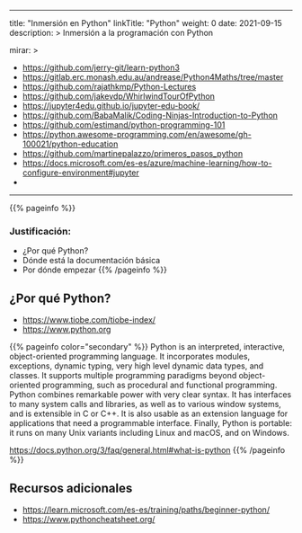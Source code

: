 
---
title: "Inmersión en Python"
linkTitle: "Python"
weight: 0
date: 2021-09-15
description: >
  Inmersión a la programación con Python

mirar: >
  * https://github.com/jerry-git/learn-python3
  * https://gitlab.erc.monash.edu.au/andrease/Python4Maths/tree/master
  * https://github.com/rajathkmp/Python-Lectures
  * https://github.com/jakevdp/WhirlwindTourOfPython
  * https://jupyter4edu.github.io/jupyter-edu-book/
  * https://github.com/BabaMalik/Coding-Ninjas-Introduction-to-Python
  * https://github.com/estimand/python-programming-101
  * https://python.awesome-programming.com/en/awesome/gh-100021/python-education
  * https://github.com/martinepalazzo/primeros_pasos_python
  * https://docs.microsoft.com/es-es/azure/machine-learning/how-to-configure-environment#jupyter
  * 
---

{{% pageinfo %}}
### Justificación:
* ¿Por qué Python?
* Dónde está la documentación básica  
* Por dónde empezar
{{% /pageinfo %}}


## ¿Por qué Python?
* https://www.tiobe.com/tiobe-index/
* https://www.python.org

{{% pageinfo  color="secondary" %}}
Python is an interpreted, interactive, object-oriented programming language. It incorporates modules, exceptions, dynamic typing, very high level dynamic data types, and classes. It supports multiple programming paradigms beyond object-oriented programming, such as procedural and functional programming. Python combines remarkable power with very clear syntax. It has interfaces to many system calls and libraries, as well as to various window systems, and is extensible in C or C++. It is also usable as an extension language for applications that need a programmable interface. Finally, Python is portable: it runs on many Unix variants including Linux and macOS, and on Windows.

https://docs.python.org/3/faq/general.html#what-is-python
{{% /pageinfo %}}

## Recursos adicionales
* https://learn.microsoft.com/es-es/training/paths/beginner-python/
* https://www.pythoncheatsheet.org/